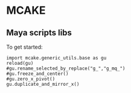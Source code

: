 # MCAKE 
## Maya scripts libs

To get started:
```
import mcake.generic_utils.base as gu
reload(gu)
#gu.rename_selected_by_replace("g_","g_mq_")
#gu.freeze_and_center()
#gu.zero_x_pivot()
gu.duplicate_and_mirror_x()
```
